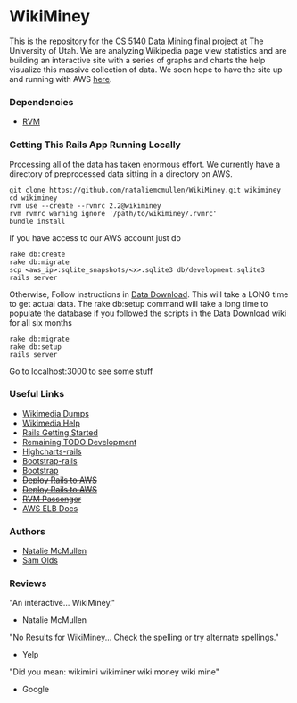 # WikiMiney
This is the repository for the [CS 5140 Data Mining](http://www.cs.utah.edu/~jeffp/teaching/cs5140.html)
final project at The University of Utah. We are analyzing Wikipedia page view statistics and are building
an interactive site with a series of graphs and charts the help visualize this massive collection of
data. We soon hope to have the site up and running with AWS [here](#).


### Dependencies
* [RVM](http://rvm.io)


### Getting This Rails App Running Locally
Processing all of the data has taken enormous effort. We currently have a directory of preprocessed data
sitting in a directory on AWS.

```
git clone https://github.com/nataliemcmullen/WikiMiney.git wikiminey
cd wikiminey
rvm use --create --rvmrc 2.2@wikiminey
rvm rvmrc warning ignore '/path/to/wikiminey/.rvmrc'
bundle install
```

If you have access to our AWS account just do

```
rake db:create
rake db:migrate
scp <aws_ip>:sqlite_snapshots/<x>.sqlite3 db/development.sqlite3
rails server
```

Otherwise,
Follow instructions in [Data Download](DATA_DL.md). This will take a LONG time to get actual data.
The rake db:setup command will take a long time to populate the database if you followed the scripts in the
Data Download wiki for all six months

```
rake db:migrate
rake db:setup
rails server
```

Go to localhost:3000 to see some stuff


### Useful Links
* [Wikimedia Dumps](http://dumps.wikimedia.org/other/pagecounts-raw)
* [Wikimedia Help](http://wikitech.wikimedia.org/wiki/Analytics/Data/Pagecounts-raw)
* [Rails Getting Started](http://guides.rubyonrails.org/getting_started.html)
* [Remaining TODO Development](TODO.md)
* [Highcharts-rails](http://github.com/PerfectlyNormal/highcharts-rails)
* [Bootstrap-rails](https://github.com/seyhunak/twitter-bootstrap-rails)
* [Bootstrap](http://getbootstrap.com/css)
* [~~Deploy Rails to AWS~~](http://dennissuratna.com/rails-deployment-aws1)
* [~~Deploy Rails to AWS~~](http://www.rabblemedia.net/installing-rvm-ruby-on-rails-and-passenger-on-ubuntu.html)
* [~~RVM Passenger~~](https://rvm.io/deployment/passenger)
* [AWS ELB Docs](http://docs.aws.amazon.com/elasticbeanstalk/latest/dg/create_deploy_Ruby_rails.html)


### Authors
* [Natalie McMullen](http://github.com/nataliemcmullen)
* [Sam Olds](http://github.com/samolds)


### Reviews
"An interactive... WikiMiney."
* Natalie McMullen

"No Results for WikiMiney... Check the spelling or try alternate spellings."
* Yelp

"Did you mean:  wikimini   wikiminer   wiki money   wiki mine"
* Google
